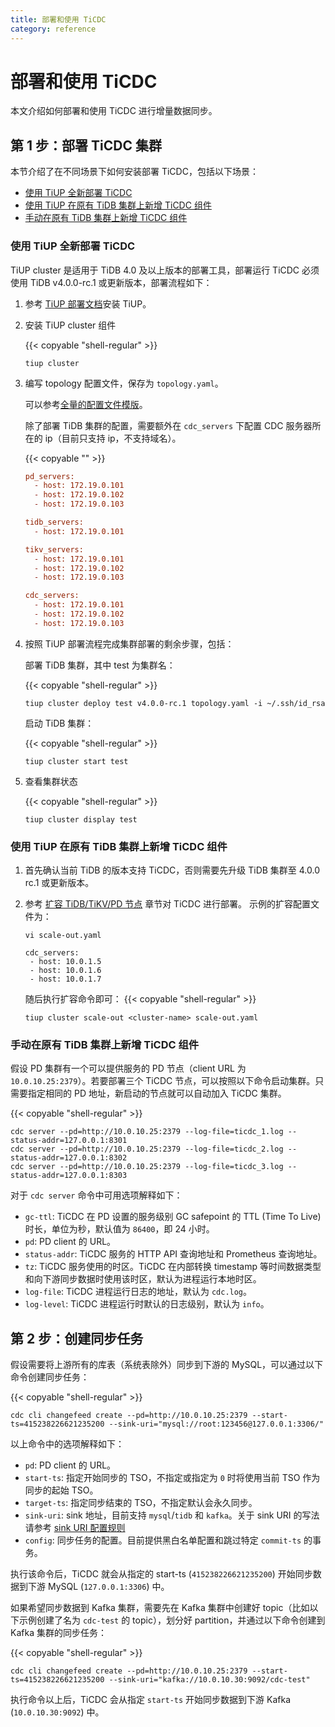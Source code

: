 ```yaml
---
title: 部署和使用 TiCDC
category: reference
---
```


# 部署和使用 TiCDC

本文介绍如何部署和使用 TiCDC 进行增量数据同步。

## 第 1 步：部署 TiCDC 集群

本节介绍了在不同场景下如何安装部署 TiCDC，包括以下场景：

- [使用 TiUP 全新部署 TiCDC](#使用-tiup-全新部署-ticdc)
- [使用 TiUP 在原有 TiDB 集群上新增 TiCDC 组件](#使用-tiup-在原有-tidb-集群上新增-ticdc-组件)
- [手动在原有 TiDB 集群上新增 TiCDC 组件](#手动在原有-tidb-集群上新增-ticdc-组件)

### 使用 TiUP 全新部署 TiCDC

TiUP cluster 是适用于 TiDB 4.0 及以上版本的部署工具，部署运行 TiCDC 必须使用 TiDB v4.0.0-rc.1 或更新版本，部署流程如下：

1. 参考 [TiUP 部署文档](/how-to/deploy/orchestrated/tiup.md)安装 TiUP。

2. 安装 TiUP cluster 组件

    {{< copyable "shell-regular" >}}

    ```shell
    tiup cluster
    ```

3. 编写 topology 配置文件，保存为 `topology.yaml`。

    可以参考[全量的配置文件模版](https://github.com/pingcap-incubator/tiup-cluster/blob/master/examples/topology.example.yaml)。

    除了部署 TiDB 集群的配置，需要额外在 `cdc_servers` 下配置 CDC 服务器所在的 ip（目前只支持 ip，不支持域名）。

    {{< copyable "" >}}

    ```ini
    pd_servers:
      - host: 172.19.0.101
      - host: 172.19.0.102
      - host: 172.19.0.103

    tidb_servers:
      - host: 172.19.0.101

    tikv_servers:
      - host: 172.19.0.101
      - host: 172.19.0.102
      - host: 172.19.0.103

    cdc_servers:
      - host: 172.19.0.101
      - host: 172.19.0.102
      - host: 172.19.0.103
    ```

4. 按照 TiUP 部署流程完成集群部署的剩余步骤，包括：

    部署 TiDB 集群，其中 test 为集群名：

    {{< copyable "shell-regular" >}}

    ```shell
    tiup cluster deploy test v4.0.0-rc.1 topology.yaml -i ~/.ssh/id_rsa
    ```

    启动 TiDB 集群：

    {{< copyable "shell-regular" >}}

    ```shell
    tiup cluster start test
    ```

5. 查看集群状态

    {{< copyable "shell-regular" >}}

    ```shell
    tiup cluster display test
    ```

### 使用 TiUP 在原有 TiDB 集群上新增 TiCDC 组件

1. 首先确认当前 TiDB 的版本支持 TiCDC，否则需要先升级 TiDB 集群至 4.0.0 rc.1 或更新版本。

2. 参考 [扩容 TiDB/TiKV/PD 节点](/how-to/scale/with-tiup.md#1-扩容-tidbtikvpdticdc-节点) 章节对 TiCDC 进行部署。
   示例的扩容配置文件为：

   ```shell
   vi scale-out.yaml
   ```

   ```
   cdc_servers:
    - host: 10.0.1.5
    - host: 10.0.1.6
    - host: 10.0.1.7
   ```

   随后执行扩容命令即可：
   {{< copyable "shell-regular" >}}

   ```shell
   tiup cluster scale-out <cluster-name> scale-out.yaml
   ```

### 手动在原有 TiDB 集群上新增 TiCDC 组件

假设 PD 集群有一个可以提供服务的 PD 节点（client URL 为 `10.0.10.25:2379`）。若要部署三个 TiCDC 节点，可以按照以下命令启动集群。只需要指定相同的 PD 地址，新启动的节点就可以自动加入 TiCDC 集群。

{{< copyable "shell-regular" >}}

```shell
cdc server --pd=http://10.0.10.25:2379 --log-file=ticdc_1.log --status-addr=127.0.0.1:8301
cdc server --pd=http://10.0.10.25:2379 --log-file=ticdc_2.log --status-addr=127.0.0.1:8302
cdc server --pd=http://10.0.10.25:2379 --log-file=ticdc_3.log --status-addr=127.0.0.1:8303
```

对于 `cdc server` 命令中可用选项解释如下：

- `gc-ttl`: TiCDC 在 PD 设置的服务级别 GC safepoint 的 TTL (Time To Live) 时长，单位为秒，默认值为 `86400`，即 24 小时。
- `pd`: PD client 的 URL。
- `status-addr`: TiCDC 服务的 HTTP API 查询地址和 Prometheus 查询地址。
- `tz`: TiCDC 服务使用的时区。TiCDC 在内部转换 timestamp 等时间数据类型和向下游同步数据时使用该时区，默认为进程运行本地时区。
- `log-file`: TiCDC 进程运行日志的地址，默认为 `cdc.log`。
- `log-level`: TiCDC 进程运行时默认的日志级别，默认为 `info`。

## 第 2 步：创建同步任务

假设需要将上游所有的库表（系统表除外）同步到下游的 MySQL，可以通过以下命令创建同步任务：

{{< copyable "shell-regular" >}}

```shell
cdc cli changefeed create --pd=http://10.0.10.25:2379 --start-ts=415238226621235200 --sink-uri="mysql://root:123456@127.0.0.1:3306/"
```

以上命令中的选项解释如下：

- `pd`: PD client 的 URL。
- `start-ts`: 指定开始同步的 TSO，不指定或指定为 `0` 时将使用当前 TSO 作为同步的起始 TSO。
- `target-ts`: 指定同步结束的 TSO，不指定默认会永久同步。
- `sink-uri`: sink 地址，目前支持 `mysql`/`tidb` 和 `kafka`。关于 sink URI 的写法请参考 [sink URI 配置规则](/reference/tools/ticdc/sink.md)
- `config`: 同步任务的配置。目前提供黑白名单配置和跳过特定 `commit-ts` 的事务。

执行该命令后，TiCDC 就会从指定的 start-ts (`415238226621235200`) 开始同步数据到下游 MySQL (`127.0.0.1:3306`) 中。

如果希望同步数据到 Kafka 集群，需要先在 Kafka 集群中创建好 topic（比如以下示例创建了名为 `cdc-test` 的 topic），划分好 partition，并通过以下命令创建到 Kafka 集群的同步任务：

{{< copyable "shell-regular" >}}

```shell
cdc cli changefeed create --pd=http://10.0.10.25:2379 --start-ts=415238226621235200 --sink-uri="kafka://10.0.10.30:9092/cdc-test"
```

执行命令以上后，TiCDC 会从指定 `start-ts` 开始同步数据到下游 Kafka (`10.0.10.30:9092`) 中。
